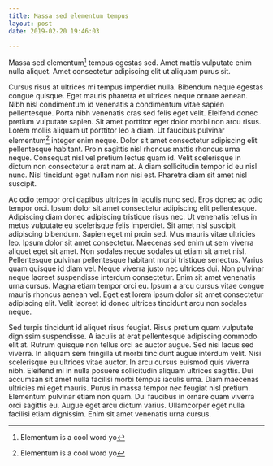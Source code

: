 ```yaml
---
title: Massa sed elementum tempus
layout: post
date: 2019-02-20 19:46:03

---
```



Massa sed elementum[^1] tempus egestas sed. Amet mattis vulputate enim nulla aliquet. Amet consectetur adipiscing elit ut aliquam purus sit. 



Cursus risus at ultrices mi tempus imperdiet nulla. Bibendum neque egestas congue quisque. Eget mauris pharetra et ultrices neque ornare aenean. Nibh nisl condimentum id venenatis a condimentum vitae sapien pellentesque. Porta nibh venenatis cras sed felis eget velit. Eleifend donec pretium vulputate sapien. Sit amet porttitor eget dolor morbi non arcu risus. Lorem mollis aliquam ut porttitor leo a diam. Ut faucibus pulvinar elementum[^1] integer enim neque. Dolor sit amet consectetur adipiscing elit pellentesque habitant. Proin sagittis nisl rhoncus mattis rhoncus urna neque. Consequat nisl vel pretium lectus quam id. Velit scelerisque in dictum non consectetur a erat nam at. A diam sollicitudin tempor id eu nisl nunc. Nisl tincidunt eget nullam non nisi est. Pharetra diam sit amet nisl suscipit.

Ac odio tempor orci dapibus ultrices in iaculis nunc sed. Eros donec ac odio tempor orci. Ipsum dolor sit amet consectetur adipiscing elit pellentesque. Adipiscing diam donec adipiscing tristique risus nec. Ut venenatis tellus in metus vulputate eu scelerisque felis imperdiet. Sit amet nisl suscipit adipiscing bibendum. Sapien eget mi proin sed. Mus mauris vitae ultricies leo. Ipsum dolor sit amet consectetur. Maecenas sed enim ut sem viverra aliquet eget sit amet. Non sodales neque sodales ut etiam sit amet nisl. Pellentesque pulvinar pellentesque habitant morbi tristique senectus. Varius quam quisque id diam vel. Neque viverra justo nec ultrices dui. Non pulvinar neque laoreet suspendisse interdum consectetur. Enim sit amet venenatis urna cursus. Magna etiam tempor orci eu. Ipsum a arcu cursus vitae congue mauris rhoncus aenean vel. Eget est lorem ipsum dolor sit amet consectetur adipiscing elit. Velit laoreet id donec ultrices tincidunt arcu non sodales neque.

Sed turpis tincidunt id aliquet risus feugiat. Risus pretium quam vulputate dignissim suspendisse. A iaculis at erat pellentesque adipiscing commodo elit at. Rutrum quisque non tellus orci ac auctor augue. Sed nisi lacus sed viverra. In aliquam sem fringilla ut morbi tincidunt augue interdum velit. Nisi scelerisque eu ultrices vitae auctor. In arcu cursus euismod quis viverra nibh. Eleifend mi in nulla posuere sollicitudin aliquam ultrices sagittis. Dui accumsan sit amet nulla facilisi morbi tempus iaculis urna. Diam maecenas ultricies mi eget mauris. Purus in massa tempor nec feugiat nisl pretium. Elementum pulvinar etiam non quam. Dui faucibus in ornare quam viverra orci sagittis eu. Augue eget arcu dictum varius. Ullamcorper eget nulla facilisi etiam dignissim. Enim sit amet venenatis urna cursus.

[^1]: Elementum is a cool word yo
